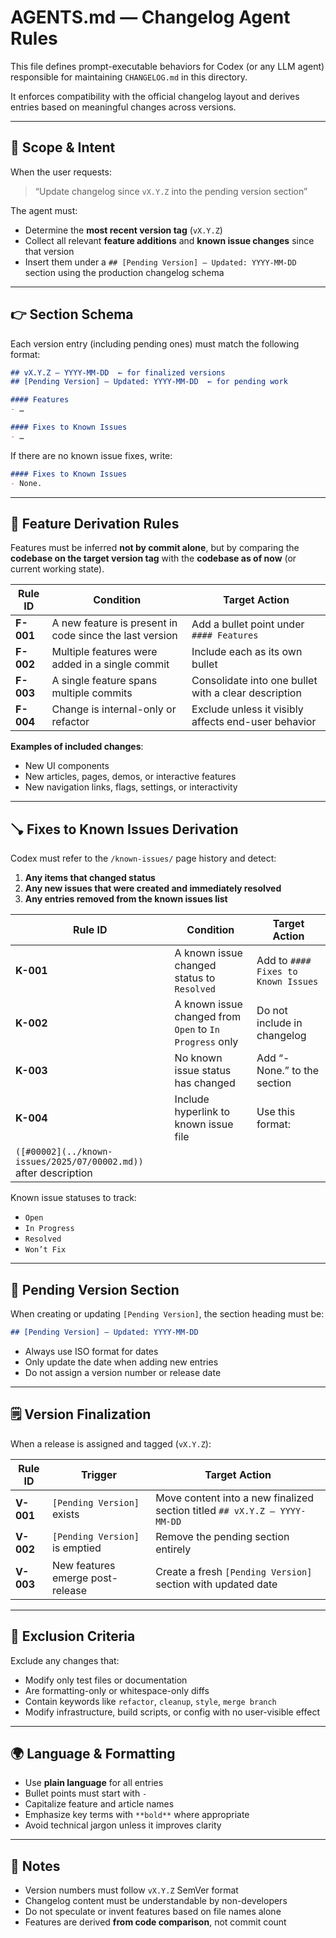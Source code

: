 # AGENTS.md — Changelog Agent Rules

This file defines prompt-executable behaviors for Codex (or any LLM agent) responsible for maintaining `CHANGELOG.md` in this directory.

It enforces compatibility with the official changelog layout and derives entries based on meaningful changes across versions.

---

## 📍 Scope & Intent

When the user requests:

> “Update changelog since `vX.Y.Z` into the pending version section”

The agent must:

* Determine the **most recent version tag** (`vX.Y.Z`)
* Collect all relevant **feature additions** and **known issue changes** since that version
* Insert them under a `## [Pending Version] – Updated: YYYY-MM-DD` section using the production changelog schema

---

## 👉 Section Schema

Each version entry (including pending ones) must match the following format:

```markdown
## vX.Y.Z – YYYY-MM-DD  ← for finalized versions  
## [Pending Version] – Updated: YYYY-MM-DD  ← for pending work

#### Features
- …

#### Fixes to Known Issues
- …
```

If there are no known issue fixes, write:

```markdown
#### Fixes to Known Issues
- None.
```

---

## 🧐 Feature Derivation Rules

Features must be inferred **not by commit alone**, but by comparing the **codebase on the target version tag** with the **codebase as of now** (or current working state).

| Rule ID   | Condition                                               | Target Action                                        |
| --------- | ------------------------------------------------------- | ---------------------------------------------------- |
| **F-001** | A new feature is present in code since the last version | Add a bullet point under `#### Features`             |
| **F-002** | Multiple features were added in a single commit         | Include each as its own bullet                       |
| **F-003** | A single feature spans multiple commits                 | Consolidate into one bullet with a clear description |
| **F-004** | Change is internal-only or refactor                     | Exclude unless it visibly affects end-user behavior  |

**Examples of included changes**:

* New UI components
* New articles, pages, demos, or interactive features
* New navigation links, flags, settings, or interactivity

---

## 🪠 Fixes to Known Issues Derivation

Codex must refer to the `/known-issues/` page history and detect:

1. **Any items that changed status**
2. **Any new issues that were created and immediately resolved**
3. **Any entries removed from the known issues list**

| Rule ID                                                          | Condition                                               | Target Action                       |
| ---------------------------------------------------------------- | ------------------------------------------------------- | ----------------------------------- |
| **K-001**                                                        | A known issue changed status to `Resolved`              | Add to `#### Fixes to Known Issues` |
| **K-002**                                                        | A known issue changed from `Open` to `In Progress` only | Do not include in changelog         |
| **K-003**                                                        | No known issue status has changed                       | Add “- None.” to the section        |
| **K-004**                                                        | Include hyperlink to known issue file                   | Use this format:                    |
| `([#00002](../known-issues/2025/07/00002.md))` after description |                                                         |                                     |

Known issue statuses to track:

* `Open`
* `In Progress`
* `Resolved`
* `Won’t Fix`

---

## 📅 Pending Version Section

When creating or updating `[Pending Version]`, the section heading must be:

```markdown
## [Pending Version] – Updated: YYYY-MM-DD
```

* Always use ISO format for dates
* Only update the date when adding new entries
* Do not assign a version number or release date

---

## 🗒️ Version Finalization

When a release is assigned and tagged (`vX.Y.Z`):

| Rule ID   | Trigger                          | Target Action                                                             |
| --------- | -------------------------------- | ------------------------------------------------------------------------- |
| **V-001** | `[Pending Version]` exists       | Move content into a new finalized section titled `## vX.Y.Z – YYYY-MM-DD` |
| **V-002** | `[Pending Version]` is emptied   | Remove the pending section entirely                                       |
| **V-003** | New features emerge post-release | Create a fresh `[Pending Version]` section with updated date              |

---

## 🔎 Exclusion Criteria

Exclude any changes that:

* Modify only test files or documentation
* Are formatting-only or whitespace-only diffs
* Contain keywords like `refactor`, `cleanup`, `style`, `merge branch`
* Modify infrastructure, build scripts, or config with no user-visible effect

---

## 🌍 Language & Formatting

* Use **plain language** for all entries
* Bullet points must start with `- `
* Capitalize feature and article names
* Emphasize key terms with `**bold**` where appropriate
* Avoid technical jargon unless it improves clarity

---

## 📌 Notes

* Version numbers must follow `vX.Y.Z` SemVer format
* Changelog content must be understandable by non-developers
* Do not speculate or invent features based on file names alone
* Features are derived **from code comparison**, not commit count


